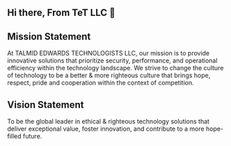 ## Hi there, From TeT LLC 👋

## Mission Statement

At TALMID EDWARDS TECHNOLOGISTS LLC, our mission is to provide innovative solutions that prioritize security, performance, and operational efficiency within the technology landscape. We strive to change the culture of technology to be a better & more righteous culture that brings hope, respect, pride and cooperation within the context of competition.

## Vision Statement

To be the global leader in ethical & righteous technology solutions that deliver exceptional value, foster innovation, and contribute to a more hope-filled future.

<!--

**Here are some ideas to get you started:**

🙋‍♀️ A short introduction - what is your organization all about?
🌈 Contribution guidelines - how can the community get involved?
👩‍💻 Useful resources - where can the community find your docs? Is there anything else the community should know?
🍿 Fun facts - what does your team eat for breakfast?
🧙 Remember, you can do mighty things with the power of [Markdown](https://docs.github.com/github/writing-on-github/getting-started-with-writing-and-formatting-on-github/basic-writing-and-formatting-syntax)
-->
